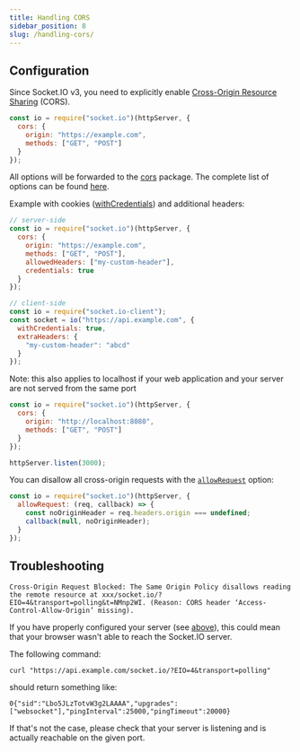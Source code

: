 ```yaml
---
title: Handling CORS
sidebar_position: 8
slug: /handling-cors/
---
```


## Configuration

Since Socket.IO v3, you need to explicitly enable [Cross-Origin Resource Sharing](https://developer.mozilla.org/en-US/docs/Web/HTTP/CORS) (CORS).

```js
const io = require("socket.io")(httpServer, {
  cors: {
    origin: "https://example.com",
    methods: ["GET", "POST"]
  }
});
```

All options will be forwarded to the [cors](https://www.npmjs.com/package/cors) package. The complete list of options can be found [here](https://github.com/expressjs/cors#configuration-options).

Example with cookies ([withCredentials](https://developer.mozilla.org/en-US/docs/Web/API/XMLHttpRequest/withCredentials)) and additional headers:

```js
// server-side
const io = require("socket.io")(httpServer, {
  cors: {
    origin: "https://example.com",
    methods: ["GET", "POST"],
    allowedHeaders: ["my-custom-header"],
    credentials: true
  }
});

// client-side
const io = require("socket.io-client");
const socket = io("https://api.example.com", {
  withCredentials: true,
  extraHeaders: {
    "my-custom-header": "abcd"
  }
});
```

Note: this also applies to localhost if your web application and your server are not served from the same port

```js
const io = require("socket.io")(httpServer, {
  cors: {
    origin: "http://localhost:8080",
    methods: ["GET", "POST"]
  }
});

httpServer.listen(3000);
```

You can disallow all cross-origin requests with the [`allowRequest`](/docs/v4/server-initialization/#allowRequest) option:

```js
const io = require("socket.io")(httpServer, {
  allowRequest: (req, callback) => {
    const noOriginHeader = req.headers.origin === undefined;
    callback(null, noOriginHeader);
  }
});
```

## Troubleshooting

```
Cross-Origin Request Blocked: The Same Origin Policy disallows reading the remote resource at xxx/socket.io/?EIO=4&transport=polling&t=NMnp2WI. (Reason: CORS header ‘Access-Control-Allow-Origin’ missing).
```

If you have properly configured your server (see [above](#configuration)), this could mean that your browser wasn't able to reach the Socket.IO server.

The following command:

```
curl "https://api.example.com/socket.io/?EIO=4&transport=polling"
```

should return something like:

```
0{"sid":"Lbo5JLzTotvW3g2LAAAA","upgrades":["websocket"],"pingInterval":25000,"pingTimeout":20000}
```

If that's not the case, please check that your server is listening and is actually reachable on the given port.
